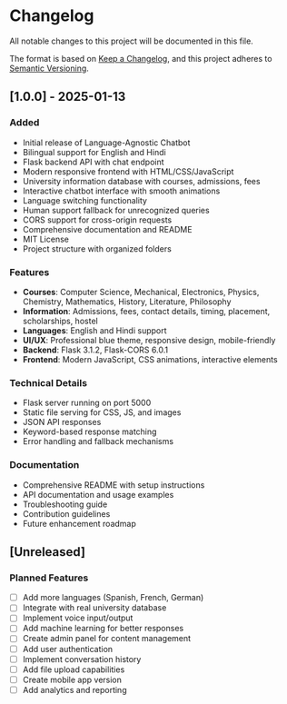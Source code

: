 # Changelog

All notable changes to this project will be documented in this file.

The format is based on [Keep a Changelog](https://keepachangelog.com/en/1.0.0/),
and this project adheres to [Semantic Versioning](https://semver.org/spec/v2.0.0.html).

## [1.0.0] - 2025-01-13

### Added
- Initial release of Language-Agnostic Chatbot
- Bilingual support for English and Hindi
- Flask backend API with chat endpoint
- Modern responsive frontend with HTML/CSS/JavaScript
- University information database with courses, admissions, fees
- Interactive chatbot interface with smooth animations
- Language switching functionality
- Human support fallback for unrecognized queries
- CORS support for cross-origin requests
- Comprehensive documentation and README
- MIT License
- Project structure with organized folders

### Features
- **Courses**: Computer Science, Mechanical, Electronics, Physics, Chemistry, Mathematics, History, Literature, Philosophy
- **Information**: Admissions, fees, contact details, timing, placement, scholarships, hostel
- **Languages**: English and Hindi support
- **UI/UX**: Professional blue theme, responsive design, mobile-friendly
- **Backend**: Flask 3.1.2, Flask-CORS 6.0.1
- **Frontend**: Modern JavaScript, CSS animations, interactive elements

### Technical Details
- Flask server running on port 5000
- Static file serving for CSS, JS, and images
- JSON API responses
- Keyword-based response matching
- Error handling and fallback mechanisms

### Documentation
- Comprehensive README with setup instructions
- API documentation and usage examples
- Troubleshooting guide
- Contribution guidelines
- Future enhancement roadmap

## [Unreleased]

### Planned Features
- [ ] Add more languages (Spanish, French, German)
- [ ] Integrate with real university database
- [ ] Implement voice input/output
- [ ] Add machine learning for better responses
- [ ] Create admin panel for content management
- [ ] Add user authentication
- [ ] Implement conversation history
- [ ] Add file upload capabilities
- [ ] Create mobile app version
- [ ] Add analytics and reporting
